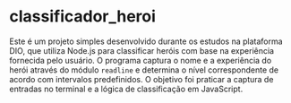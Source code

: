 # classificador_heroi

Este é um projeto simples desenvolvido durante os estudos na plataforma DIO, que utiliza Node.js para classificar heróis com base na experiência fornecida pelo usuário. O programa captura o nome e a experiência do herói através do módulo `readline` e determina o nível correspondente de acordo com intervalos predefinidos. O objetivo foi praticar a captura de entradas no terminal e a lógica de classificação em JavaScript.